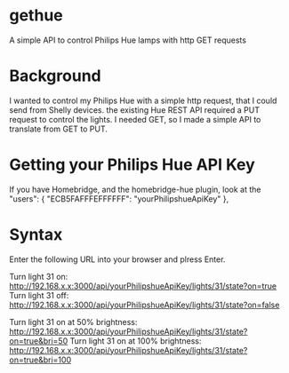 # gethue
A simple API to control Philips Hue lamps with http GET requests

# Background
I wanted to control my Philips Hue with a simple http request, that I could send from Shelly devices. the existing Hue REST API required a PUT request to control the lights. 
I needed GET, so I made a simple API to translate from GET to PUT.

# Getting your Philips Hue API Key
If you have Homebridge, and the homebridge-hue plugin, look at the 
"users": {
  "ECB5FAFFFEFFFFFF": "yourPhilipshueApiKey"
 },
            
# Syntax
Enter the following URL into your browser and plress Enter. 

Turn light 31 on: http://192.168.x.x:3000/api/yourPhilipshueApiKey/lights/31/state?on=true
Turn light 31 off: http://192.168.x.x:3000/api/yourPhilipshueApiKey/lights/31/state?on=false

Turn light 31 on at 50% brightness: http://192.168.x.x:3000/api/yourPhilipshueApiKey/lights/31/state?on=true&bri=50
Turn light 31 on at 100% brightness: http://192.168.x.x:3000/api/yourPhilipshueApiKey/lights/31/state?on=true&bri=100

